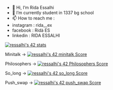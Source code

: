 - 👋 Hi, I’m Rida Essalhi
- 🌱 I’m currently student in 1337 bg school
- 📫 How to reach me :
- instagram : rida__ex
- facebook : Ridà ES
- linkedin : RIDA ESSALHI
<!---
resalhi/resalhi is a ✨ special ✨ repository because its `README.md` (this file) appears on your GitHub profile.
You can click the Preview link to take a look at your changes.
--->
<a href="https://github.com/JaeSeoKim/badge42"><img src="https://badge42.vercel.app/api/v2/cl3u4v8qb002609l9ld1bkoup/stats?cursusId=21&coalitionId=79" alt="ressalhi's 42 stats" /></a>

Minitalk -> [![ressalhi's 42 minitalk Score](https://badge42.vercel.app/api/v2/cl3u4v8qb002609l9ld1bkoup/project/2544716)](https://github.com/JaeSeoKim/badge42)

Philosophers -> [![ressalhi's 42 Philosophers Score](https://badge42.vercel.app/api/v2/cl3u4v8qb002609l9ld1bkoup/project/2550055)](https://github.com/JaeSeoKim/badge42)

So_long -> [![ressalhi's 42 so_long Score](https://badge42.vercel.app/api/v2/cl3u4v8qb002609l9ld1bkoup/project/2498941)](https://github.com/JaeSeoKim/badge42)

Push_swap -> [![ressalhi's 42 push_swap Score](https://badge42.vercel.app/api/v2/cl3u4v8qb002609l9ld1bkoup/project/2535244)](https://github.com/JaeSeoKim/badge42)
